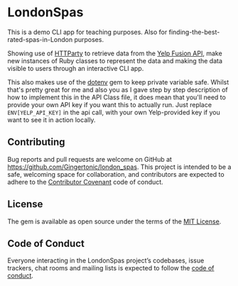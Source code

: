 # LondonSpas

This is a demo CLI app for teaching purposes.
Also for finding-the-best-rated-spas-in-London purposes.

Showing use of [HTTParty](https://github.com/jnunemaker/httparty) to retrieve data from the [Yelp Fusion API](https://www.yelp.com/developers/documentation/v3), make new instances of Ruby classes to represent the data and making the data visible to users through an interactive CLI app.

This also makes use of the [dotenv](https://github.com/bkeepers/dotenv) gem to keep private variable safe. Whilst that's pretty great for me and also you as I gave step by step description of how to implement this in the API Class file, it does mean that you'll need to provide your own API key if you want this to actually run. Just replace `ENV[YELP_API_KEY]` in the api call, with your own Yelp-provided key if you want to see it in action locally.


## Contributing

Bug reports and pull requests are welcome on GitHub at https://github.com/Gingertonic/london_spas. This project is intended to be a safe, welcoming space for collaboration, and contributors are expected to adhere to the [Contributor Covenant](http://contributor-covenant.org) code of conduct.

## License

The gem is available as open source under the terms of the [MIT License](https://opensource.org/licenses/MIT).

## Code of Conduct

Everyone interacting in the LondonSpas project’s codebases, issue trackers, chat rooms and mailing lists is expected to follow the [code of conduct](https://github.com/Gingertonic/london_spas/blob/master/CODE_OF_CONDUCT.md).
